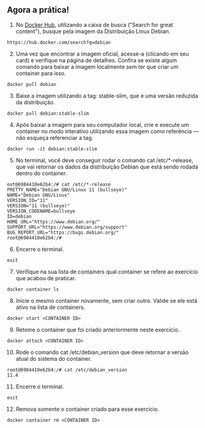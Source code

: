 ## Agora a prática!


1. No [Docker Hub](https://hub.docker.com/), utilizando a caixa de busca ("Search for great content"), busque pela imagem da Distribuição Linux Debian.
```
https://hub.docker.com/search?q=debian
```
2. Uma vez que encontrar a imagem oficial, acesse-a (clicando em seu card) e verifique na página de detalhes. Confira se existe algum comando para baixar a imagem localmente sem ter que criar um container para isso.
```
docker pull debian
```
3. Baixe a imagem utilizando a tag: stable-slim, que é uma versão reduzida da distribuição.
```
docker pull debian:stable-slim
```
4. Após baixar a imagem para seu computador local, crie e execute um container no modo interativo utilizando essa imagem como referência — não esqueça referenciar a tag.
```
docker run -it debian:stable-slim
```
5. No terminal, você deve conseguir rodar o comando cat /etc/*-release, que vai retornar os dados da distribuição Debian que está sendo rodada dentro do container.
```
oot@6984410e62b4:/# cat /etc/*-release
PRETTY_NAME="Debian GNU/Linux 11 (bullseye)"
NAME="Debian GNU/Linux"
VERSION_ID="11"
VERSION="11 (bullseye)"
VERSION_CODENAME=bullseye
ID=debian
HOME_URL="https://www.debian.org/"
SUPPORT_URL="https://www.debian.org/support"
BUG_REPORT_URL="https://bugs.debian.org/"
root@6984410e62b4:/# 
```

6. Encerre o terminal.
```
exit
```
7. Verifique na sua lista de containers qual container se refere ao exercício que acabou de praticar.
```
docker container ls
```
8. Inicie o mesmo container novamente, sem criar outro. Valide se ele está ativo na lista de containers.
```
docker start <CONTAINER ID>
```
9. Retome o container que foi criado anteriormente neste exercício.
```
docker attach <CONTAINER ID>
```
10. Rode o comando cat /etc/debian_version que deve retornar a versão atual do sistema do container.
```
root@6984410e62b4:/# cat /etc/debian_version 
11.4
```
11. Encerre o terminal.
```
exit
```

12. Remova somente o container criado para esse exercício.
```
docker container rm <CONTAINER ID>
```
